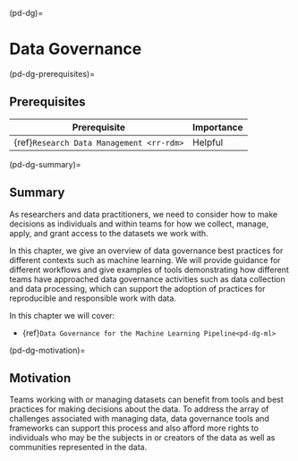 (pd-dg)=

# Data Governance

(pd-dg-prerequisites)=
## Prerequisites

| Prerequisite | Importance |
| -------------|----------|
| {ref}`Research Data Management <rr-rdm>` | Helpful |

(pd-dg-summary)=
## Summary

As researchers and data practitioners, we need to consider how to make decisions as individuals and within teams for how we collect, manage, apply, and grant access to the datasets we work with.

In this chapter, we give an overview of data governance best practices for different contexts such as machine learning.
We will provide guidance for different workflows and give examples of tools demonstrating how different teams have approached data governance activities such as
data collection and data processing, which can support the adoption of practices for reproducible and responsible work with data.

In this chapter we will cover:
* {ref}`Data Governance for the Machine Learning Pipeline<pd-dg-ml>`

(pd-dg-motivation)=
## Motivation

Teams working with or managing datasets can benefit from tools and best practices for making decisions about the data.
To address the array of challenges associated with managing data, data governance tools and frameworks can support this process and also
afford more rights to individuals who may be the subjects in or creators of the data as well as communities represented in the data.
